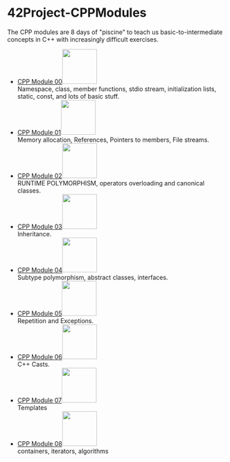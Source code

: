# 42Project-CPPModules
The CPP modules are 8 days of "piscine" to teach us basic-to-intermediate concepts in C++ with increasingly difficult exercises.
<ul>
  <li><a href="https://github.com/ncallie/42Project-CPPModule-00">CPP Module 00</a><img src="https://badge42.vercel.app/api/v2/cl35y53oe019509l7wzmgfla8/project/2529287" width="80"/> </li>
  Namespace, class, member functions, stdio stream, initialization lists, static, const, and lots of basic stuff.
  <li><a href="https://github.com/ncallie/42Project-CPPModule-01">CPP Module 01</a><img src="https://badge42.vercel.app/api/v2/cl35y53oe019509l7wzmgfla8/project/2549365" width="80"/> </li>
  Memory allocation, References, Pointers to members, File streams.
  <li><a href="https://github.com/ncallie/42Project-CPPModule-02">CPP Module 02</a><img src="https://badge42.vercel.app/api/v2/cl35y53oe019509l7wzmgfla8/project/2549595" width="80"/> </li>
  RUNTIME POLYMORPHISM, operators overloading and canonical classes.
  <li><a href="https://github.com/ncallie/42Project-CPPModule-03">CPP Module 03</a><img src="https://badge42.vercel.app/api/v2/cl35y53oe019509l7wzmgfla8/project/2549678" width="80"/> </li>
  Inheritance.
  <li><a href="https://github.com/ncallie/42Project-CPPModule-04">CPP Module 04</a><img src="https://badge42.vercel.app/api/v2/cl35y53oe019509l7wzmgfla8/project/2549745" width="80"/> </li>
  Subtype polymorphism, abstract classes, interfaces.
  <li><a href="https://github.com/ncallie/42Project-CPPModule-05">CPP Module 05</a><img src="https://badge42.vercel.app/api/v2/cl35y53oe019509l7wzmgfla8/project/2549789" width="80"/> </li>
  Repetition and Exceptions.
  <li><a href="https://github.com/ncallie/42Project-CPPModule-06">CPP Module 06</a><img src="https://badge42.vercel.app/api/v2/cl35y53oe019509l7wzmgfla8/project/2550017" width="80"/> </li>
  C++ Casts.
  <li><a href="https://github.com/ncallie/42Project-CPPModule-07">CPP Module 07</a><img src="https://badge42.vercel.app/api/v2/cl35y53oe019509l7wzmgfla8/project/2550115" width="80"/> </li>
  Templates
  <li><a href="https://github.com/ncallie/42Project-CPPModule-08">CPP Module 08</a><img src="https://badge42.vercel.app/api/v2/cl35y53oe019509l7wzmgfla8/project/2550208" width="80"/> </li>
  containers, iterators, algorithms
</ul>

